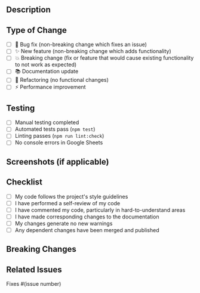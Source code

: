 ## Description
<!-- Describe your changes in detail -->

## Type of Change
<!-- Select all that apply -->
- [ ] 🐛 Bug fix (non-breaking change which fixes an issue)
- [ ] ✨ New feature (non-breaking change which adds functionality)
- [ ] 💥 Breaking change (fix or feature that would cause existing functionality to not work as expected)
- [ ] 📚 Documentation update
- [ ] 🔧 Refactoring (no functional changes)
- [ ] ⚡ Performance improvement

## Testing
<!-- How has this been tested? -->
- [ ] Manual testing completed
- [ ] Automated tests pass (`npm test`)
- [ ] Linting passes (`npm run lint:check`)
- [ ] No console errors in Google Sheets

## Screenshots (if applicable)
<!-- Add screenshots to help explain your changes -->

## Checklist
- [ ] My code follows the project's style guidelines
- [ ] I have performed a self-review of my code
- [ ] I have commented my code, particularly in hard-to-understand areas
- [ ] I have made corresponding changes to the documentation
- [ ] My changes generate no new warnings
- [ ] Any dependent changes have been merged and published

## Breaking Changes
<!-- If this is a breaking change, describe what users need to do -->

## Related Issues
<!-- Link any related issues -->
Fixes #(issue number)